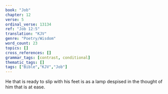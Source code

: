 ```yaml
---
book: "Job"
chapter: 12
verse: 5
ordinal_verse: 13134
ref: "Job 12:5"
translation: "KJV"
genre: "Poetry/Wisdom"
word_count: 23
topics: []
cross_references: []
grammar_tags: [contrast, conditional]
thematic_tags: []
tags: ["Bible","KJV","Job"]
---
```

He that is ready to slip with his feet is as a lamp despised in the thought of him that is at ease.
